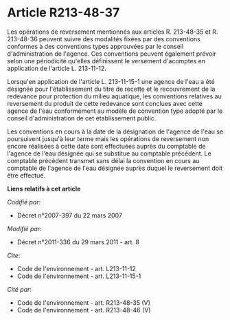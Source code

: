 # Article R213-48-37

Les opérations de reversement mentionnés aux articles R. 213-48-35 et R. 213-48-36 peuvent suivre des modalités fixées par
des conventions conformes à des conventions types approuvées par le conseil d'administration de l'agence. Ces conventions
peuvent également prévoir selon une périodicité qu'elles définissent le versement d'acomptes en application de l'article L.
213-11-12.

Lorsqu'en application de l'article L. 213-11-15-1 une agence de l'eau a été désignée pour l'établissement du titre de recette
et le recouvrement de la redevance pour protection du milieu aquatique, les conventions relatives au reversement du produit
de cette redevance sont conclues avec cette agence de l'eau conformément au modèle de convention type adopté par le conseil
d'administration de cet établissement public.

Les conventions en cours à la date de la désignation de l'agence de l'eau se poursuivent jusqu'à leur terme mais les
opérations de reversement non encore réalisées à cette date sont effectuées auprès du comptable de l'agence de l'eau désignée
qui se substitue au comptable précédent. Le comptable précédent transmet sans délai la convention en cours au comptable de
l'agence de l'eau désignée auprès duquel le reversement doit être effectué.

**Liens relatifs à cet article**

_Codifié par_:

  - Décret n°2007-397 du 22 mars 2007

_Modifié par_:

  - Décret n°2011-336 du 29 mars 2011 - art. 8

_Cite_:

  - Code de l'environnement - art. L213-11-12
  - Code de l'environnement - art. L213-11-15-1

_Cité par_:

  - Code de l'environnement - art. R213-48-35 (V)
  - Code de l'environnement - art. R213-48-46 (V)
